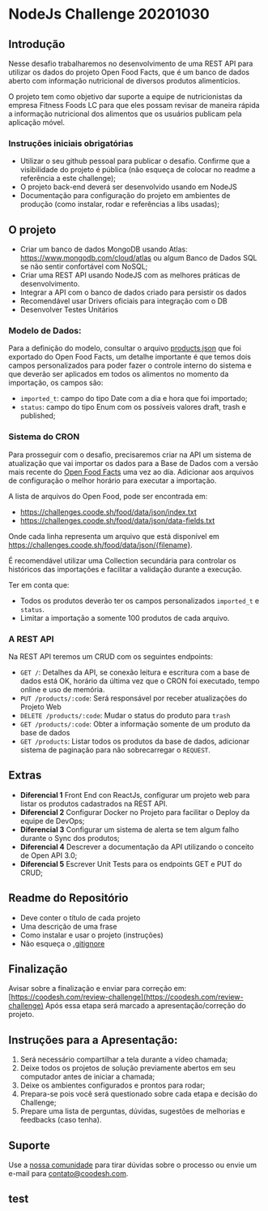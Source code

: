 # NodeJs Challenge 20201030

## Introdução

Nesse desafio trabalharemos no desenvolvimento de uma REST API para utilizar os dados do projeto Open Food Facts, que é um banco de dados aberto com informação nutricional de diversos produtos alimentícios.

O projeto tem como objetivo dar suporte a equipe de nutricionistas da empresa Fitness Foods LC para que eles possam revisar de maneira rápida a informação nutricional dos alimentos que os usuários publicam pela aplicação móvel.

### Instruções iniciais obrigatórias

- Utilizar o seu github pessoal para publicar o desafio. Confirme que a visibilidade do projeto é pública (não esqueça de colocar no readme a referência a este challenge);
- O projeto back-end deverá ser desenvolvido usando em NodeJS
- Documentação para configuração do projeto em ambientes de produção (como instalar, rodar e referências a libs usadas);

## O projeto

- Criar um banco de dados MongoDB usando Atlas: https://www.mongodb.com/cloud/atlas ou algum Banco de Dados SQL se não sentir confortável com NoSQL;
- Criar uma REST API usando NodeJS com as melhores práticas de desenvolvimento.
- Integrar a API com o banco de dados criado para persistir os dados
- Recomendável usar Drivers oficiais para integração com o DB
- Desenvolver Testes Unitários

### Modelo de Dados:

Para a definição do modelo, consultar o arquivo [products.json](./products.json) que foi exportado do Open Food Facts, um detalhe importante é que temos dois campos personalizados para poder fazer o controle interno do sistema e que deverão ser aplicados em todos os alimentos no momento da importação, os campos são:

- `imported_t`: campo do tipo Date com a dia e hora que foi importado;
- `status`: campo do tipo Enum com os possíveis valores draft, trash e published;

### Sistema do CRON

Para prosseguir com o desafio, precisaremos criar na API um sistema de atualização que vai importar os dados para a Base de Dados com a versão mais recente do [Open Food Facts](https://br.openfoodfacts.org/data) uma vez ao día. Adicionar aos arquivos de configuração o melhor horário para executar a importação.

A lista de arquivos do Open Food, pode ser encontrada em:

- https://challenges.coode.sh/food/data/json/index.txt
- https://challenges.coode.sh/food/data/json/data-fields.txt

Onde cada linha representa um arquivo que está disponível em https://challenges.coode.sh/food/data/json/{filename}.

É recomendável utilizar uma Collection secundária para controlar os históricos das importações e facilitar a validação durante a execução.

Ter em conta que:

- Todos os produtos deverão ter os campos personalizados `imported_t` e `status`.
- Limitar a importação a somente 100 produtos de cada arquivo.

### A REST API

Na REST API teremos um CRUD com os seguintes endpoints:

- `GET /`: Detalhes da API, se conexão leitura e escritura com a base de dados está OK, horário da última vez que o CRON foi executado, tempo online e uso de memória.
- `PUT /products/:code`: Será responsável por receber atualizações do Projeto Web
- `DELETE /products/:code`: Mudar o status do produto para `trash`
- `GET /products/:code`: Obter a informação somente de um produto da base de dados
- `GET /products`: Listar todos os produtos da base de dados, adicionar sistema de paginação para não sobrecarregar o `REQUEST`.

## Extras

- **Diferencial 1** Front End con ReactJs, configurar um projeto web para listar os produtos cadastrados na REST API.
- **Diferencial 2** Configurar Docker no Projeto para facilitar o Deploy da equipe de DevOps;
- **Diferencial 3** Configurar um sistema de alerta se tem algum falho durante o Sync dos produtos;
- **Diferencial 4** Descrever a documentação da API utilizando o conceito de Open API 3.0;
- **Diferencial 5** Escrever Unit Tests para os endpoints GET e PUT do CRUD;

## Readme do Repositório

- Deve conter o título de cada projeto
- Uma descrição de uma frase
- Como instalar e usar o projeto (instruções)
- Não esqueça o [.gitignore](https://www.toptal.com/developers/gitignore)

## Finalização

Avisar sobre a finalização e enviar para correção em: [https://coodesh.com/review-challenge](https://coodesh.com/review-challenge)
Após essa etapa será marcado a apresentação/correção do projeto.

## Instruções para a Apresentação:

1. Será necessário compartilhar a tela durante a vídeo chamada;
2. Deixe todos os projetos de solução previamente abertos em seu computador antes de iniciar a chamada;
3. Deixe os ambientes configurados e prontos para rodar;
4. Prepara-se pois você será questionado sobre cada etapa e decisão do Challenge;
5. Prepare uma lista de perguntas, dúvidas, sugestões de melhorias e feedbacks (caso tenha).

## Suporte

Use a [nossa comunidade](https://coodesh.com/desenvolvedores#community) para tirar dúvidas sobre o processo ou envie um e-mail para contato@coodesh.com.

## test
